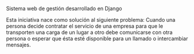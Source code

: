 Sistema web de gestión desarrollado en Django

Esta iniciativa nace como solución al siguiente problema: 
Cuando una persona decide contratar el servicio de una empresa para que le transporten una carga de un lugar a otro debe comunicarse con otra persona o esperar que ésta esté disponible para un llamado o intercambiar mensajes.